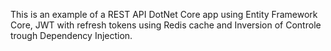 This is an example of a REST API DotNet Core app using Entity Framework Core, JWT with refresh tokens using Redis cache and Inversion of Controle trough Dependency Injection.
